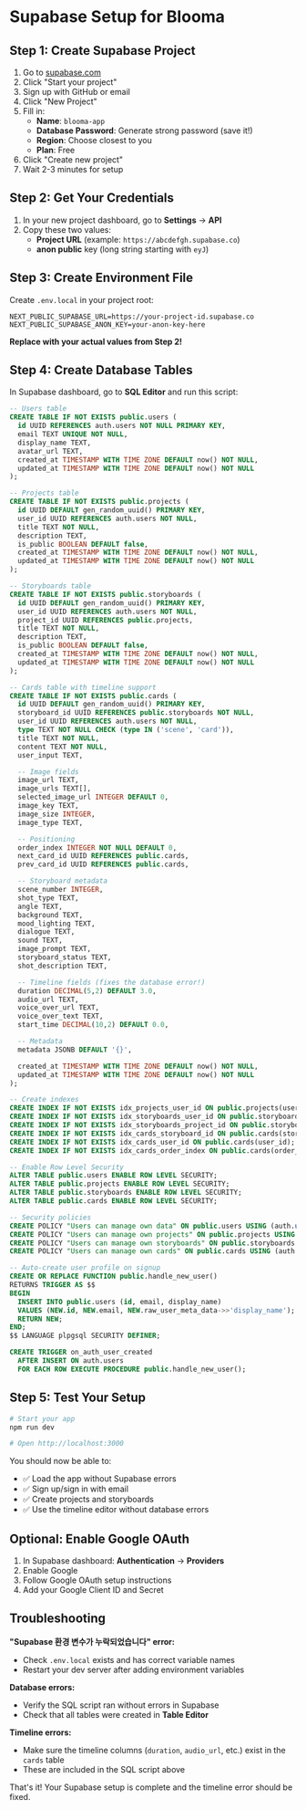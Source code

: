 # Supabase Setup for Blooma

## Step 1: Create Supabase Project

1. Go to [supabase.com](https://supabase.com)
2. Click "Start your project"
3. Sign up with GitHub or email
4. Click "New Project"
5. Fill in:
   - **Name**: `blooma-app`
   - **Database Password**: Generate strong password (save it!)
   - **Region**: Choose closest to you
   - **Plan**: Free
6. Click "Create new project"
7. Wait 2-3 minutes for setup

## Step 2: Get Your Credentials

1. In your new project dashboard, go to **Settings** → **API**
2. Copy these two values:
   - **Project URL** (example: `https://abcdefgh.supabase.co`)
   - **anon public** key (long string starting with `eyJ`)

## Step 3: Create Environment File

Create `.env.local` in your project root:

```env
NEXT_PUBLIC_SUPABASE_URL=https://your-project-id.supabase.co
NEXT_PUBLIC_SUPABASE_ANON_KEY=your-anon-key-here
```

**Replace with your actual values from Step 2!**

## Step 4: Create Database Tables

In Supabase dashboard, go to **SQL Editor** and run this script:

```sql
-- Users table
CREATE TABLE IF NOT EXISTS public.users (
  id UUID REFERENCES auth.users NOT NULL PRIMARY KEY,
  email TEXT UNIQUE NOT NULL,
  display_name TEXT,
  avatar_url TEXT,
  created_at TIMESTAMP WITH TIME ZONE DEFAULT now() NOT NULL,
  updated_at TIMESTAMP WITH TIME ZONE DEFAULT now() NOT NULL
);

-- Projects table
CREATE TABLE IF NOT EXISTS public.projects (
  id UUID DEFAULT gen_random_uuid() PRIMARY KEY,
  user_id UUID REFERENCES auth.users NOT NULL,
  title TEXT NOT NULL,
  description TEXT,
  is_public BOOLEAN DEFAULT false,
  created_at TIMESTAMP WITH TIME ZONE DEFAULT now() NOT NULL,
  updated_at TIMESTAMP WITH TIME ZONE DEFAULT now() NOT NULL
);

-- Storyboards table
CREATE TABLE IF NOT EXISTS public.storyboards (
  id UUID DEFAULT gen_random_uuid() PRIMARY KEY,
  user_id UUID REFERENCES auth.users NOT NULL,
  project_id UUID REFERENCES public.projects,
  title TEXT NOT NULL,
  description TEXT,
  is_public BOOLEAN DEFAULT false,
  created_at TIMESTAMP WITH TIME ZONE DEFAULT now() NOT NULL,
  updated_at TIMESTAMP WITH TIME ZONE DEFAULT now() NOT NULL
);

-- Cards table with timeline support
CREATE TABLE IF NOT EXISTS public.cards (
  id UUID DEFAULT gen_random_uuid() PRIMARY KEY,
  storyboard_id UUID REFERENCES public.storyboards NOT NULL,
  user_id UUID REFERENCES auth.users NOT NULL,
  type TEXT NOT NULL CHECK (type IN ('scene', 'card')),
  title TEXT NOT NULL,
  content TEXT NOT NULL,
  user_input TEXT,

  -- Image fields
  image_url TEXT,
  image_urls TEXT[],
  selected_image_url INTEGER DEFAULT 0,
  image_key TEXT,
  image_size INTEGER,
  image_type TEXT,

  -- Positioning
  order_index INTEGER NOT NULL DEFAULT 0,
  next_card_id UUID REFERENCES public.cards,
  prev_card_id UUID REFERENCES public.cards,

  -- Storyboard metadata
  scene_number INTEGER,
  shot_type TEXT,
  angle TEXT,
  background TEXT,
  mood_lighting TEXT,
  dialogue TEXT,
  sound TEXT,
  image_prompt TEXT,
  storyboard_status TEXT,
  shot_description TEXT,

  -- Timeline fields (fixes the database error!)
  duration DECIMAL(5,2) DEFAULT 3.0,
  audio_url TEXT,
  voice_over_url TEXT,
  voice_over_text TEXT,
  start_time DECIMAL(10,2) DEFAULT 0.0,

  -- Metadata
  metadata JSONB DEFAULT '{}',

  created_at TIMESTAMP WITH TIME ZONE DEFAULT now() NOT NULL,
  updated_at TIMESTAMP WITH TIME ZONE DEFAULT now() NOT NULL
);

-- Create indexes
CREATE INDEX IF NOT EXISTS idx_projects_user_id ON public.projects(user_id);
CREATE INDEX IF NOT EXISTS idx_storyboards_user_id ON public.storyboards(user_id);
CREATE INDEX IF NOT EXISTS idx_storyboards_project_id ON public.storyboards(project_id);
CREATE INDEX IF NOT EXISTS idx_cards_storyboard_id ON public.cards(storyboard_id);
CREATE INDEX IF NOT EXISTS idx_cards_user_id ON public.cards(user_id);
CREATE INDEX IF NOT EXISTS idx_cards_order_index ON public.cards(order_index);

-- Enable Row Level Security
ALTER TABLE public.users ENABLE ROW LEVEL SECURITY;
ALTER TABLE public.projects ENABLE ROW LEVEL SECURITY;
ALTER TABLE public.storyboards ENABLE ROW LEVEL SECURITY;
ALTER TABLE public.cards ENABLE ROW LEVEL SECURITY;

-- Security policies
CREATE POLICY "Users can manage own data" ON public.users USING (auth.uid() = id);
CREATE POLICY "Users can manage own projects" ON public.projects USING (auth.uid() = user_id);
CREATE POLICY "Users can manage own storyboards" ON public.storyboards USING (auth.uid() = user_id);
CREATE POLICY "Users can manage own cards" ON public.cards USING (auth.uid() = user_id);

-- Auto-create user profile on signup
CREATE OR REPLACE FUNCTION public.handle_new_user()
RETURNS TRIGGER AS $$
BEGIN
  INSERT INTO public.users (id, email, display_name)
  VALUES (NEW.id, NEW.email, NEW.raw_user_meta_data->>'display_name');
  RETURN NEW;
END;
$$ LANGUAGE plpgsql SECURITY DEFINER;

CREATE TRIGGER on_auth_user_created
  AFTER INSERT ON auth.users
  FOR EACH ROW EXECUTE PROCEDURE public.handle_new_user();
```

## Step 5: Test Your Setup

```bash
# Start your app
npm run dev

# Open http://localhost:3000
```

You should now be able to:

- ✅ Load the app without Supabase errors
- ✅ Sign up/sign in with email
- ✅ Create projects and storyboards
- ✅ Use the timeline editor without database errors

## Optional: Enable Google OAuth

1. In Supabase dashboard: **Authentication** → **Providers**
2. Enable Google
3. Follow Google OAuth setup instructions
4. Add your Google Client ID and Secret

## Troubleshooting

**"Supabase 환경 변수가 누락되었습니다" error:**

- Check `.env.local` exists and has correct variable names
- Restart your dev server after adding environment variables

**Database errors:**

- Verify the SQL script ran without errors in Supabase
- Check that all tables were created in **Table Editor**

**Timeline errors:**

- Make sure the timeline columns (`duration`, `audio_url`, etc.) exist in the `cards` table
- These are included in the SQL script above

That's it! Your Supabase setup is complete and the timeline error should be fixed.

